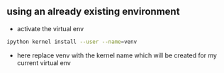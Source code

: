 
## using an already existing environment
- activate the virtual env
```sh
ipython kernel install --user --name=venv
```
- here replace venv with the kernel name which will be created for my current virtual env